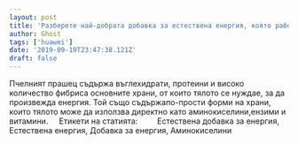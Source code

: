 ```yaml
---
layout: post
title: 'Разберете най-добрата добавка за естествена енергия, която работи най-добре за вас'
author: Ghost
tags: ['huawei']
date: '2019-09-19T23:47:38.121Z'
draft: false
---
```


Пчелният прашец съдържа въглехидрати, протеини и високо количество фибриса основните храни, от които тялото се нуждае, за да произвежда енергия. Той също съдържапо-прости форми на храни, които тялото може да използва директно като аминокиселини,ензими и витамини.     Етикети на статията:         Естествена добавка за енергия, Естествена енергия, Добавка за енергия, Аминокиселини
